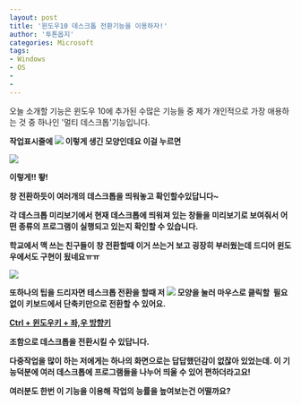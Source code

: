 ```yaml
---
layout: post
title: '윈도우10 데스크톱 전환기능을 이용하자!'
author: '투톤옵지'
categories: Microsoft
tags:
- Windows
- OS
-
- 
---
```



<script> location.href='https://cafe.naver.com/develoid/555855' ; </script>

<p>오늘 소개할 기능은 윈도우 10에 추가된 수많은 기능들 중 제가 개인적으로 가장 애용하는&nbsp;것 중 하나인 '멀티 데스크톱'기능입니다.</p><p><b></p><p>작업표시줄에 <img src="https://dthumb-phinf.pstatic.net/?src=%22http%3A%2F%2Fblogfiles.naver.net%2F20150808_113%2Fkygha7205_1439014104404UXuxv_PNG%2Fdddd.PNG%22&amp;type=cafe_wa740">&nbsp;이렇게 생긴 모양인데요 이걸 누르면</p><p><img src="https://dthumb-phinf.pstatic.net/?src=%22http%3A%2F%2Fblogfiles.naver.net%2F20150808_171%2Fkygha7205_1439014128508cYAq0_PNG%2F%25BD%25BA%25C5%25A9%25B8%25B0%25BC%25A6%252810%2529.png%22&amp;type=cafe_wa740"></p><p><b></p><p>이렇게!! 뙇!</p><p><b></p><p>창 전환하듯이 여러개의 데스크톱을 띄워놓고 확인할수있답니다~</p><p>각 데스크톱 미리보기에서 현재 데스크톱에 띄워져 있는 창들을 미리보기로 보여줘서 어떤 종류의 프로그램이 실행되고 있는지 확인할 수 있습니다.</p><p>학교에서&nbsp;맥 쓰는 친구들이 창 전환할때 이거 쓰는거 보고 굉장히 부러웠는데 드디어 윈도우에서도 구현이 됬네요ㅠㅠ</p><p><img src="https://dthumb-phinf.pstatic.net/?src=%22http%3A%2F%2Fblogimgs.naver.net%2Fsticker%2Fpc%2Fmoon_and_james%2Foriginal%2F20.png%22&amp;type=cafe_wa740"></p><p><b></p><p><b></p><p>또하나의 팁을 드리자면 테스크톱 전환을 할때 저 <img src="https://dthumb-phinf.pstatic.net/?src=%22http%3A%2F%2Fblogfiles.naver.net%2F20150808_19%2Fkygha7205_1439014502053BLdI0_PNG%2Fdddd.PNG%22&amp;type=cafe_wa740">&nbsp;모양을&nbsp;눌러 마우스로 클릭할 &nbsp;필요 없이 키보드에서 단축키만으로 전환할 수 있어요.</p><p><b></p><p><span><b><u>Ctrl + 윈도우키 + 좌,우 방향키</u></b></span></p><p><b></p><p>조함으로 데스크톱을 전환시킬 수 있답니다.</p><p><b></p><p>다중작업을 많이 하는 저에게는 하나의 화면으로는 답답했던감이 없잖아 있었는데. 이 기능덕분에 여러 데스크톱에 프로그램들을 나누어 띄울 수 있어 편하더라고요!</p><p><b></p><p>여러분도 한번 이 기능을 이용해 작업의&nbsp;능률을 높여보는건 어떨까요?</p>
